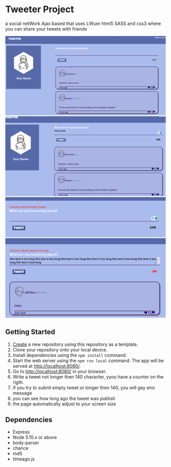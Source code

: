 # Tweeter Project
a social netWork Ajax based that uses LWuer html5 SASS and css3 where you can share your tweets with friends

!["tweeter1"](./public/images/tweeter1.png)
!["tweeter1"](./public/images/tweeter2.png)
!["tweeter1"](./public/images/tweeter3.png)
!["tweeter1"](./public/images/tweeter4.png)
## Getting Started

1. [Create](https://docs.github.com/en/repositories/creating-and-managing-repositories/creating-a-repository-from-a-template) a new repository using this repository as a template.
2. Clone your repository onto your local device.
3. Install dependencies using the `npm install` command.
3. Start the web server using the `npm run local` command. The app will be served at <http://localhost:8080/>.
4. Go to <http://localhost:8080/> in your browser.
5. Write a tweet not longer then 140 character, yyou have a counter on the rigth.
6. if you try to subnit empty tweet or longer then 140, you will gey eror message
7. you can see how long ago the tweet was publish 
8. the page automatically adjust to your screen size 

## Dependencies

- Express
- Node 5.10.x or above
- body-parser
- chance
- md5
- timeago.js


